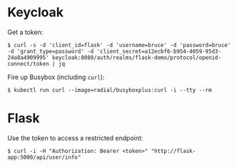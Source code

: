 # Keycloak

Get a token:
```
$ curl -s -d 'client_id=flask' -d 'username=bruce' -d 'password=bruce' -d 'grant_type=password' -d 'client_secret=a12ecbf6-b954-4059-95d3-24a8a4909995' keycloak:8080/auth/realms/flask-demo/protocol/openid-connect/token | jq
```

Fire up Busybox (including `curl`):
```
$ kubectl run curl --image=radial/busyboxplus:curl -i --tty --rm
```

# Flask

Use the token to access a restricted endpoint:
```
$ curl -i -H "Authorization: Bearer <token>" "http://flask-app:5000/api/user/info"
```
